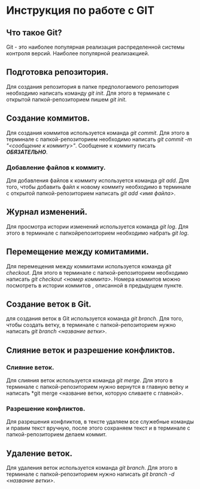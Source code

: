 # Инструкция по работе с GIT

## Что такое Git?
Git - это наиболее популярная реализация распределенной системы контроля версий. Наиболее популярной реализакцией.

## Подготовка репозитория.
Для создания репозитория в папке предпологаемого репозитория необходимо написать команду *git init*. Для этого в терминале с открытой папкой-репозиторием пишем *git init*.

## Создание коммитов.
Для создания коммитов используется команда *git commit*. Для этого в терминале с папкой-репозиторием необходимо написать *git commit -m "<сообщение к коммиту>"*. Сообщение к коммиту писать ***ОБЯЗАТЕЛЬНО***.

### Добавление файлов к коммиту.
Для добавления файлов к коммиту используется команда *git add*. Для того, чтобы добавить файл к новому коммиту необходимо в терминале с открытой папкой-репозиторием написать *git add <имя файла>*.

## Журнал изменений.
Для просмотра истории изменений используется команда *git log*. Для этого в терминале с папкойрепозиторием необходимо набрать *git log*.

## Перемещение между комитамими.
Для перемещения между коммитами используется команда *git checkout*. Для этого в терминале с папкой-репозиторием необходимо написать *git checkout <номер коммита>*. Номера коммитов можно посмотреть в истории коммитов , описанной в предыдущем пункте.

## Создание веток в Git.
для создания веток в Git используется команда *git branch*. Для того, чтобы создать ветку, в терминале с папкой-репозиторием нужно написать *git branch <название ветки>*.

## Слияние веток и разрешение конфликтов.

### Слияние веток.
Для слияния веток используется команда *git merge*. Для этого в терминале с папкой-репозиторием нужно вернутся в главную ветку и написать *git merge <название ветки, которую сливаете с главной>.
### Разрешение конфликтов.
Для разрешения конфликтов, в тексте удаляем все служебные команды и правим текст вручную, после этого сохраняем текст и в терминале с папкой-репозиторием делаем коммит.

## Удаление веток.
Для удаления веток используется команда *git branch*. Для этого в терминале с папкой-репозиторием нужно написать *git branch -d <название ветки>*.
